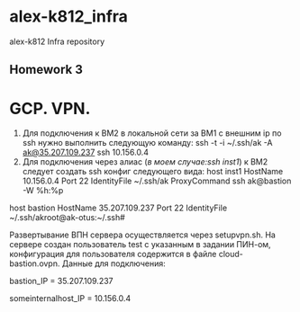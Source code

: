 # alex-k812_infra
alex-k812 Infra repository

## Homework 3
# GCP. VPN.
1. Для подключения к ВМ2 в локальной сети за ВМ1 с внешним ip по ssh нужно выполнить следующую команду: ssh -t -i ~/.ssh/ak -A ak@35.207.109.237 ssh 10.156.0.4
1. Для подключения через алиас (*в моем случае:ssh inst1*) к ВМ2 следует создать ssh конфиг следующего вида:
host inst1
    HostName 10.156.0.4
    Port 22
    IdentityFile ~/.ssh/ak
    ProxyCommand ssh ak@bastion -W %h:%p

host bastion
    HostName 35.207.109.237
    Port 22
    IdentityFile ~/.ssh/akroot@ak-otus:~/.ssh#

Развертывание ВПН сервера осуществляется через setupvpn.sh. На сервере создан пользователь test с указанным в задании ПИН-ом, конфигурация для пользователя содержится в файле cloud-bastion.ovpn.
Данные для подключения:

bastion_IP = 35.207.109.237

someinternalhost_IP = 10.156.0.4
